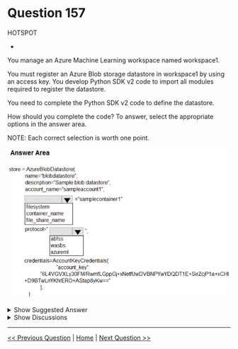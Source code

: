 # Question 157

HOTSPOT

-

You manage an Azure Machine Learning workspace named workspace1.

You must register an Azure Blob storage datastore in workspace1 by using an access key. You develop Python SDK v2 code to import all modules required to register the datastore.

You need to complete the Python SDK v2 code to define the datastore.

How should you complete the code? To answer, select the appropriate options in the answer area.

NOTE: Each correct selection is worth one point.

![Question Image](images/q157_q_image558.png)

<details>
  <summary>Show Suggested Answer</summary>

  <img src="images/q157_ans_0_image559.png" alt="Answer Image"><br>

</details>

<details>
  <summary>Show Discussions</summary>

<blockquote><p><strong>jl420</strong> <code>(Thu 07 Nov 2024 14:42)</code> - <em>Upvotes: 4</em></p><p>container_name; abfss, because wasb is deprecated</p></blockquote>
<blockquote><p><strong>Karthikat</strong> <code>(Tue 05 Mar 2024 19:33)</code> - <em>Upvotes: 2</em></p><p>answer is correct 
https://github.com/Azure/azureml-examples/blob/main/sdk/python/resources/datastores/datastore.ipynb</p></blockquote>
<blockquote><p><strong>Matt2000</strong> <code>(Mon 12 Feb 2024 15:20)</code> - <em>Upvotes: 4</em></p><p>wasb[s] has been deprecated. Reference: https://learn.microsoft.com/en-us/azure/databricks/connect/storage/azure-storage. abfs[s] seems to be recommended instead.</p></blockquote>

</details>

---

[<< Previous Question](question_156.md) | [Home](/index.md) | [Next Question >>](question_158.md)
